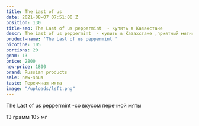 ```yaml
---
title: The Last of us
date: 2021-08-07 07:51:00 Z
position: 130
title-seo: The Last of us peppermint  - купить в Казахстане
descr: The Last of us peppermint  - купить в Казахстане ,приятный мятный продукт
product-name: 'The Last of us peppermint '
nicotine: 105
portions: 20
gram: 13
price: 2800
new-price: 1800
brand: Russian products
sale: new-snus
taste: Переччная мята
image: "/uploads/lsft.png"
---
```


The Last of us peppermint  -со вкусом перечной мяты


13 грамм
105 мг 